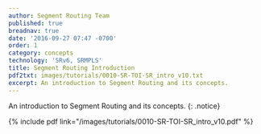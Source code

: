 ```yaml
---
author: Segment Routing Team
published: true
breadnav: true
date: '2016-09-27 07:47 -0700'
order: 1
category: concepts
technology: 'SRv6, SRMPLS'
title: Segment Routing Introduction
pdf2txt: images/tutorials/0010-SR-TOI-SR_intro_v10.txt
excerpt: An introduction to Segment Routing and its concepts.
---
```


An introduction to Segment Routing and its concepts.
{: .notice}

{% include pdf link="/images/tutorials/0010-SR-TOI-SR_intro_v10.pdf" %}

